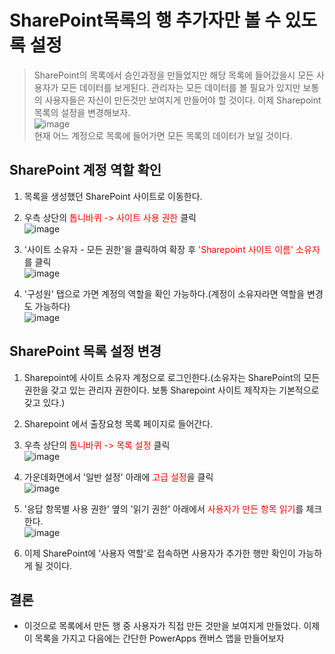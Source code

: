 # SharePoint목록의 행 추가자만 볼 수 있도록 설정
> SharePoint의 목록에서 승인과정을 만들었지만 해당 목록에 들어갔을시 모든 사용자가 모든 데이터를 보게된다. 관리자는 모든 데이터를 볼 필요가 있지만 보통의 사용자들은 자신이 만든것만 보여지게 만들어야 할 것이다. 이제 Sharepoint 목록의 설정을 변경해보자.<br>![image](https://user-images.githubusercontent.com/39551265/156882076-c78db3b6-6ec0-4b97-bf9e-f2c218c23867.png)<br>
현재 어느 계정으로 목록에 들어가면 모든 목록의 데이터가 보일 것이다.


## SharePoint 계정 역할 확인

1. 목록을 생성했던 SharePoint 사이트로 이동한다.

2. 우측 상단의 <span style="color:red">톱니바퀴 -> 사이트 사용 권한</span> 클릭<br>![image](https://user-images.githubusercontent.com/39551265/156882375-44cd1a12-e83c-4313-984e-0323e513344f.png)<br>

3. '사이트 소유자 - 모든 권한'을 클릭하여 확장 후 <span style="color:red">'Sharepoint 사이트 이름' 소유자</span>를 클릭 <br>![image](https://user-images.githubusercontent.com/39551265/156882462-ece20073-a428-45fb-8dde-7a5924111a2b.png)<br>

4. '구성원' 탭으로 가면 계정의 역할을 확인 가능하다.(계정이 소유자라면 역할을 변경도 가능하다)<br>![image](https://user-images.githubusercontent.com/39551265/156882560-7633d66d-f603-4cfb-8ab3-f787ed4a2f6e.png)<br>

## SharePoint 목록 설정 변경

1. Sharepoint에 사이트 소유자 계정으로 로그인한다.(소유자는 SharePoint의 모든 권한을 갖고 있는 관리자 권한이다. 보통 Sharepoint 사이트 제작자는 기본적으로 갖고 있다.)

2. Sharepoint 에서 출장요청 목록 페이지로 들어간다.

3. 우측 상단의 <span style="color:red">톱니바퀴 -> 목록 설정</span> 클릭<br>![image](https://user-images.githubusercontent.com/39551265/156882637-21d1ac94-2c27-40f1-ba0a-49fdfe25e13e.png)<br>

4. 가운데화면에서 '일반 설정' 아래에 <span style="color:red">고급 설정</span>을 클릭<br>![image](https://user-images.githubusercontent.com/39551265/156882959-7ea29d78-85e2-418f-b058-63f68891043f.png)<br>

5. '응답 항목별 사용 권한' 옆의 '읽기 권한' 아래에서 <span style="color:red">사용자가 만든 항목 읽기</span>를 체크한다.<br>![image](https://user-images.githubusercontent.com/39551265/156883138-7a63d7f0-209f-4ebc-b57c-6daf188a5c71.png)<br>

6. 이제 SharePoint에 '사용자 역할'로 접속하면 사용자가 추가한 행만 확인이 가능하게 될 것이다.


## 결론
* 이것으로 목록에서 만든 행 중 사용자가 직접 만든 것만을 보여지게 만들었다. 이제 이 목록을 가지고 다음에는 간단한 PowerApps 캔버스 앱을 만들어보자